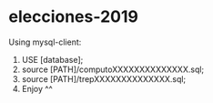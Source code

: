 # elecciones-2019

Using mysql-client:

1) USE [database];
2) source [PATH]/computoXXXXXXXXXXXXXX.sql;
3) source [PATH]/trepXXXXXXXXXXXXXX.sql;
4) Enjoy ^^

